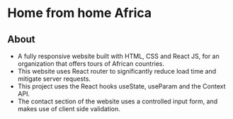 # Home from home Africa
## About
- A fully responsive website built with HTML, CSS and React JS, for an organization that offers tours of African countries.
- This website uses React router to significantly reduce load time and mitigate server requests.
- This project uses the React hooks useState, useParam and the Context API.
- The contact section of the website uses a controlled input form, and makes use of client side validation.